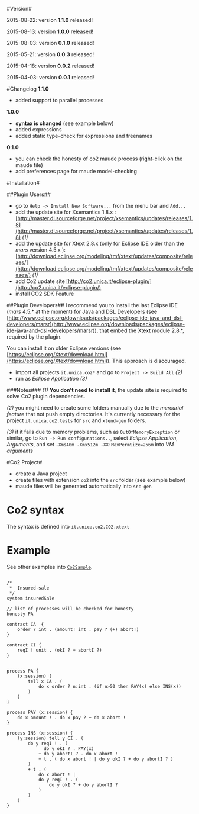 #Version#

2015-08-22: version **1.1.0** released!

2015-08-13: version **1.0.0** released!

2015-08-03: version **0.1.0** released!

2015-05-21: version **0.0.3** released!

2015-04-18: version **0.0.2** released!

2015-04-03: version **0.0.1** released!

#Changelog
**1.1.0**

* added support to parallel processes

**1.0.0**

* **syntax is changed** (see example below)
* added expressions
* added static type-check for expressions and freenames

**0.1.0**

* you can check the honesty of co2 maude process (right-click on the maude file)
* add preferences page for maude model-checking


#Installation#

##Plugin Users##
* go to `Help -> Install New Software...` from the menu bar and `Add...`
* add the update site for Xsemantics 1.8.x : [http://master.dl.sourceforge.net/project/xsemantics/updates/releases/1.8](http://master.dl.sourceforge.net/project/xsemantics/updates/releases/1.8) *(1)*
* add the update site for Xtext 2.8.x (only for Eclipse IDE older than the *mars* version 4.5.x ): [http://download.eclipse.org/modeling/tmf/xtext/updates/composite/releaes/](http://download.eclipse.org/modeling/tmf/xtext/updates/composite/releases/) *(1)*
* add Co2 update site [http://co2.unica.it/eclipse-plugin/](http://co2.unica.it/eclipse-plugin/)
* install CO2 SDK Feature

##Plugin Developers##
I recommend you to install the last Eclipse IDE (*mars* 4.5.\* at the moment) for Java and DSL Developers (see [http://www.eclipse.org/downloads/packages/eclipse-ide-java-and-dsl-developers/marsr](http://www.eclipse.org/downloads/packages/eclipse-ide-java-and-dsl-developers/marsr)), that embed the Xtext module 2.8.\*, required by the plugin. 

You can install it on older Eclipse versions (see [https://eclipse.org/Xtext/download.html](https://eclipse.org/Xtext/download.html)). This approach is discouraged.

* import all projects `it.unica.co2*` and go to `Project -> Build All` *(2)*
* run as *Eclipse Application* *(3)*

###Notes###
*(1)* **You don't need to install it**, the update site is required to solve Co2 plugin dependencies.

*(2)* you might need to create some folders manually due to the *mercurial feature* that not push empty directories. It's currently necessary for the project `it.unica.co2.tests` for `src` and `xtend-gen` folders.

*(3)* if it fails due to memory problems, such as `OutOfMemoryException` or similar, go to `Run -> Run configurations..`, select *Eclipse Application*, *Arguments*, and set `-Xms40m -Xmx512m -XX:MaxPermSize=256m` into *VM arguments*

#Co2 Project#
* create a Java project
* create files with extension `co2` into the `src` folder (see example below)
* maude files will be generated automatically into `src-gen`

# Co2 syntax #
The syntax is defined into `it.unica.co2.CO2.xtext`

# Example #
See other examples into [`Co2Sample`](Co2Sample).
```

/*
 *  Insured-sale
 */
system insuredSale

// list of processes will be checked for honesty
honesty PA

contract CA  {
	order ? int . (amount! int . pay ? (+) abort!)
}

contract CI {
	reqI ! unit . (okI ? + abortI ?)
}


process PA {
	(x:session) (
		tell x CA . (
			do x order ? n:int . (if n>50 then PAY(x) else INS(x))
		) 
	)
}

process PAY (x:session) {
    do x amount ! . do x pay ? + do x abort !
}
   
process INS (x:session) {
	(y:session) tell y CI . (
        do y reqI ! . ( 
              do y okI ? . PAY(x)
            + do y abortI ? . do x abort !
            + t . ( do x abort ! | do y okI ? + do y abortI ? ) 
        )
        + t . (
        	do x abort ! | 
			do y reqI ! . (
				do y okI ? + do y abortI ?
			)
        ) 
    )
}
```
